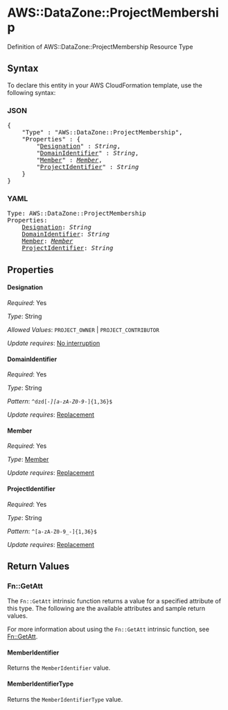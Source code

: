# AWS::DataZone::ProjectMembership

Definition of AWS::DataZone::ProjectMembership Resource Type

## Syntax

To declare this entity in your AWS CloudFormation template, use the following syntax:

### JSON

<pre>
{
    "Type" : "AWS::DataZone::ProjectMembership",
    "Properties" : {
        "<a href="#designation" title="Designation">Designation</a>" : <i>String</i>,
        "<a href="#domainidentifier" title="DomainIdentifier">DomainIdentifier</a>" : <i>String</i>,
        "<a href="#member" title="Member">Member</a>" : <i><a href="member.md">Member</a></i>,
        "<a href="#projectidentifier" title="ProjectIdentifier">ProjectIdentifier</a>" : <i>String</i>
    }
}
</pre>

### YAML

<pre>
Type: AWS::DataZone::ProjectMembership
Properties:
    <a href="#designation" title="Designation">Designation</a>: <i>String</i>
    <a href="#domainidentifier" title="DomainIdentifier">DomainIdentifier</a>: <i>String</i>
    <a href="#member" title="Member">Member</a>: <i><a href="member.md">Member</a></i>
    <a href="#projectidentifier" title="ProjectIdentifier">ProjectIdentifier</a>: <i>String</i>
</pre>

## Properties

#### Designation

_Required_: Yes

_Type_: String

_Allowed Values_: <code>PROJECT_OWNER</code> | <code>PROJECT_CONTRIBUTOR</code>

_Update requires_: [No interruption](https://docs.aws.amazon.com/AWSCloudFormation/latest/UserGuide/using-cfn-updating-stacks-update-behaviors.html#update-no-interrupt)

#### DomainIdentifier

_Required_: Yes

_Type_: String

_Pattern_: <code>^dzd[-_][a-zA-Z0-9_-]{1,36}$</code>

_Update requires_: [Replacement](https://docs.aws.amazon.com/AWSCloudFormation/latest/UserGuide/using-cfn-updating-stacks-update-behaviors.html#update-replacement)

#### Member

_Required_: Yes

_Type_: <a href="member.md">Member</a>

_Update requires_: [Replacement](https://docs.aws.amazon.com/AWSCloudFormation/latest/UserGuide/using-cfn-updating-stacks-update-behaviors.html#update-replacement)

#### ProjectIdentifier

_Required_: Yes

_Type_: String

_Pattern_: <code>^[a-zA-Z0-9_-]{1,36}$</code>

_Update requires_: [Replacement](https://docs.aws.amazon.com/AWSCloudFormation/latest/UserGuide/using-cfn-updating-stacks-update-behaviors.html#update-replacement)

## Return Values

### Fn::GetAtt

The `Fn::GetAtt` intrinsic function returns a value for a specified attribute of this type. The following are the available attributes and sample return values.

For more information about using the `Fn::GetAtt` intrinsic function, see [Fn::GetAtt](https://docs.aws.amazon.com/AWSCloudFormation/latest/UserGuide/intrinsic-function-reference-getatt.html).

#### MemberIdentifier

Returns the <code>MemberIdentifier</code> value.

#### MemberIdentifierType

Returns the <code>MemberIdentifierType</code> value.

